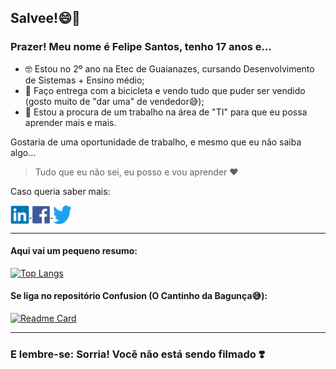 ## Salvee!😄🤩

### Prazer! Meu nome é Felipe Santos, tenho 17 anos e...

- 🤓 Estou no 2º ano na Etec de Guaianazes, cursando Desenvolvimento de Sistemas + Ensino médio;
- 👷 Faço entrega com a bicicleta e vendo tudo que puder ser vendido (gosto muito de "dar uma" de vendedor😅);
- 🥰 Estou a procura de um trabalho na área de "TI" para que eu possa aprender mais e mais.

Gostaria de uma oportunidade de trabalho, e mesmo que eu não saiba algo...
>Tudo que eu não sei, eu posso e vou aprender ❤️

Caso queria saber mais:

<a href="https://www.linkedin.com/in/felipe-santos-de-almeida-a211301b8/" target="_blank">
  <img align="center" alt="Felipe Santos-LinkedIn" height="30" width="30" src="https://raw.githubusercontent.com/devicons/devicon/master/icons/linkedin/linkedin-original.svg" style="max-width:100%;">
</a>
<a href="https://www.linkedin.com/in/felipe-santos-de-almeida-a211301b8/" target="_blank">
  <img align="center" alt="Felipe Santos-Facebook" height="30" width="30" src="https://raw.githubusercontent.com/devicons/devicon/master/icons/facebook/facebook-original.svg" style="max-width:100%;">
</a>
<a href="https://twitter.com/programad0" target="_blank">
  <img align="center" alt="Felipe Santos-Twitter" height="30" width="30" src="https://raw.githubusercontent.com/devicons/devicon/master/icons/twitter/twitter-original.svg" style="max-width:100%;">
</a>

___

#### Aqui vai um pequeno resumo: 

[![Top Langs](https://github-readme-stats.vercel.app/api/top-langs/?username=Felipesco&layout=largue)](https://github.com/anuraghazra/github-readme-stats)

#### Se liga no repositório **Confusion** (O Cantinho da Bagunça😅):

[![Readme Card](https://github-readme-stats.vercel.app/api/pin/?username=Felipesco&repo=Confusion)](https://github.com/anuraghazra/github-readme-stats)

___

### E lembre-se: Sorria! Você **não** está sendo filmado ❣️
